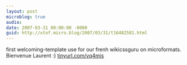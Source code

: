 ```yaml
---
layout: post
microblog: true
audio: 
date: 2007-03-31 00:00:00 -0000
guid: http://xtof.micro.blog/2007/03/31/t16482581.html
---
```

first welcoming-template use for our frenh wikicssguru on microformats. Bienvenue Laurent :) [tinyurl.com/yq4mjs](http://tinyurl.com/yq4mjs)
